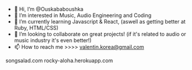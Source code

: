 - 👋 Hi, I’m @Ouskababoushka
- 👀 I’m interested in Music, Audio Engineering and Coding
- 🌱 I’m currently learning Javascript & React, (aswell as getting better at Ruby, HTML/CSS)
- 💞️ I’m looking to collaborate on great projects! (if it's related to audio or music industry it's even better!)
- 📫 How to reach me >>>> valentin.korea@gmail.com

songsalad.com
rocky-aloha.herokuapp.com

<!---
Ouskababoushka/Ouskababoushka is a ✨ special ✨ repository because its `README.md` (this file) appears on your GitHub profile.
You can click the Preview link to take a look at your changes.
--->
